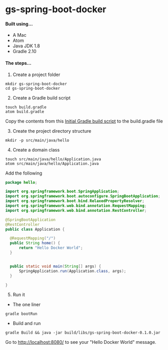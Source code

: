 # gs-spring-boot-docker

#### Built using...
* A Mac
* Atom
* Java JDK 1.8
* Gradle 2.10

#### The steps...

1. Create a project folder

  ```
  mkdir gs-spring-boot-docker
  cd gs-spring-boot-docker
  ```
2. Create a Gradle build script
  ```
  touch build.gradle
  atom build.gradle
  ```
  Copy the contents from this [Initial Gradle build script](  https://github.com/spring-guides/gs-spring-boot-docker/blob/master/initial/build.gradle) to the build.gradle file

3. Create the project directory structure
  ```
  mkdir -p src/main/java/hello
  ```

4. Create a domain class
  ```
  touch src/main/java/hello/Application.java
  atom src/main/java/hello/Application.java
  ```
  Add the following

  ```java
  package hello;

  import org.springframework.boot.SpringApplication;
  import org.springframework.boot.autoconfigure.SpringBootApplication;
  import org.springframework.boot.bind.RelaxedPropertyResolver;
  import org.springframework.web.bind.annotation.RequestMapping;
  import org.springframework.web.bind.annotation.RestController;

  @SpringBootApplication
  @RestController
  public class Application {

  	@RequestMapping("/")
  	public String home() {
  		return "Hello Docker World";
  	}


  	public static void main(String[] args) {
  		SpringApplication.run(Application.class, args);
  	}

  }
  ```
5. Run it
  * The one liner
  ```
  gradle bootRun
  ```
  * Build and run
  ```
  gradle Build && java -jar build/libs/gs-spring-boot-docker-0.1.0.jar
  ```

  Go to <http://localhost:8080/> to see your "Hello Docker World" message.
